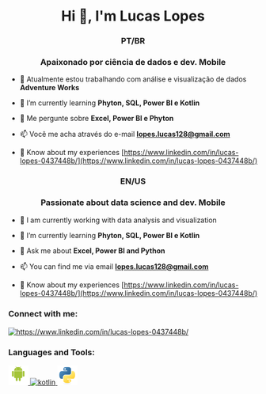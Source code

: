 <h1 align="center">Hi 👋, I'm Lucas Lopes</h1>
<h3 align="center">PT/BR</h3>
<h3 align="center">Apaixonado por ciência de dados e dev. Mobile</h3>


- 🔭 Atualmente estou trabalhando com análise e visualização de dados **Adventure Works**

- 🌱 I’m currently learning **Phyton, SQL, Power BI e Kotlin**

- 💬 Me pergunte sobre **Excel, Power BI e Phyton**

- 📫 Você me acha através do e-mail **lopes.lucas128@gmail.com**

- 📄 Know about my experiences [https://www.linkedin.com/in/lucas-lopes-0437448b/](https://www.linkedin.com/in/lucas-lopes-0437448b/)

 <h3 align="center">EN/US</h3>
<h3 align="center">Passionate about data science and dev. Mobile</h3>

- 🔭 I am currently working with data analysis and visualization

- 🌱 I’m currently learning **Phyton, SQL, Power BI e Kotlin**

- 💬 Ask me about **Excel, Power BI and Python**

- 📫 You can find me via email **lopes.lucas128@gmail.com**

- 📄 Know about my experiences [https://www.linkedin.com/in/lucas-lopes-0437448b/](https://www.linkedin.com/in/lucas-lopes-0437448b/)

<h3 align="left">Connect with me:</h3>
<p align="left">
<a href="https://linkedin.com/in/https://www.linkedin.com/in/lucas-lopes-0437448b/" target="blank"><img align="center" src="https://raw.githubusercontent.com/rahuldkjain/github-profile-readme-generator/master/src/images/icons/Social/linked-in-alt.svg" alt="https://www.linkedin.com/in/lucas-lopes-0437448b/" height="30" width="40" /></a>
</p>

<h3 align="left">Languages and Tools:</h3>
<p align="left"> <a href="https://developer.android.com" target="_blank" rel="noreferrer"> <img src="https://raw.githubusercontent.com/devicons/devicon/master/icons/android/android-original-wordmark.svg" alt="android" width="40" height="40"/> </a> <a href="https://kotlinlang.org" target="_blank" rel="noreferrer"> <img src="https://www.vectorlogo.zone/logos/kotlinlang/kotlinlang-icon.svg" alt="kotlin" width="40" height="40"/> </a> <a href="https://www.python.org" target="_blank" rel="noreferrer"> <img src="https://raw.githubusercontent.com/devicons/devicon/master/icons/python/python-original.svg" alt="python" width="40" height="40"/> </a> </p>

